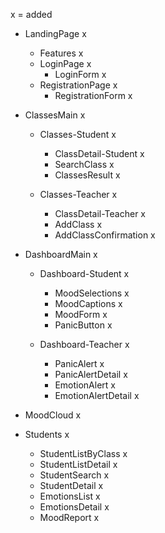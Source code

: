 x = added

- LandingPage x
  - Features x
  - LoginPage x
    - LoginForm x
  - RegistrationPage x
    - RegistrationForm x

- ClassesMain x
	- Classes-Student x
		- ClassDetail-Student x
		- SearchClass x
		- ClassesResult x

	- Classes-Teacher x
		- ClassDetail-Teacher x
		- AddClass x
		- AddClassConfirmation x

- DashboardMain x
	- Dashboard-Student x
		- MoodSelections x
		- MoodCaptions x
		- MoodForm x
		- PanicButton x

	- Dashboard-Teacher x
		- PanicAlert x
		- PanicAlertDetail x
		- EmotionAlert x
		- EmotionAlertDetail x

- MoodCloud x

- Students x
	- StudentListByClass x
	- StudentListDetail x
	- StudentSearch x
	- StudentDetail x
	- EmotionsList x
	- EmotionsDetail x
	- MoodReport x
